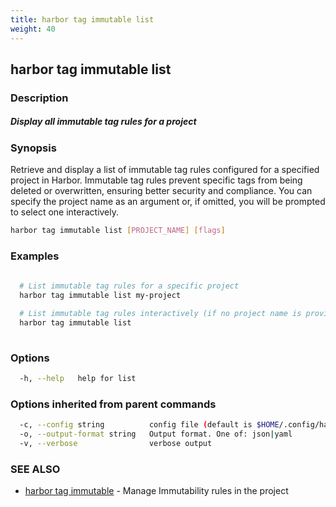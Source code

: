 ```yaml
---
title: harbor tag immutable list
weight: 40
---
```

## harbor tag immutable list

### Description

##### Display all immutable tag rules for a project

### Synopsis

Retrieve and display a list of immutable tag rules configured for a specified project in Harbor. 
Immutable tag rules prevent specific tags from being deleted or overwritten, ensuring better security and compliance.
You can specify the project name as an argument or, if omitted, you will be prompted to select one interactively.

```sh
harbor tag immutable list [PROJECT_NAME] [flags]
```

### Examples

```sh
  
  # List immutable tag rules for a specific project  
  harbor tag immutable list my-project  

  # List immutable tag rules interactively (if no project name is provided)  
  harbor tag immutable list  
  
```

### Options

```sh
  -h, --help   help for list
```

### Options inherited from parent commands

```sh
  -c, --config string          config file (default is $HOME/.config/harbor-cli/config.yaml)
  -o, --output-format string   Output format. One of: json|yaml
  -v, --verbose                verbose output
```

### SEE ALSO

* [harbor tag immutable](harbor-tag-immutable.md)	 - Manage Immutability rules in the project

